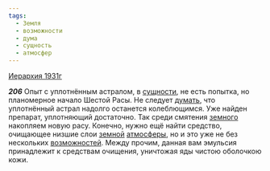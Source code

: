 ```yaml
---
tags:
  - Земля
  - возможности
  - дума
  - сущность
  - атмосфер
---
```


[Иерархия 1931г](/agni/1931)

___206___
Опыт с уплотнённым астралом, в [сущности](/tag/#сущность), не есть попытка, но планомерное начало Шестой Расы. Не следует [думать](/tag/#дума), что уплотнённый астрал надолго останется колеблющимся. Уже найден препарат, уплотняющий достаточно. Так среди смятения [земного](/tag/#Земля) накопляем новую расу. Конечно, нужно ещё найти средство, очищающее низшие слои [земной](/tag/#Земля) [атмосферы](/tag/#атмосфер), но и это уже не без нескольких [возможностей](/tag/#возможности). Между прочим, данная вам эмульсия принадлежит к средствам очищения, уничтожая яды чистою оболочкою кожи.   

